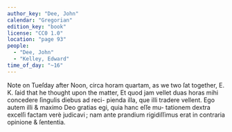 ```yaml
---
author_key: "Dee, John"
calendar: "Gregorian"
edition_key: "book"
license: "CC0 1.0"
location: "page 93"
people:
  - "Dee, John"
  - "Kelley, Edward"
time_of_day: "~16"
---
```

Note on Tueſday after Noon, circa horam quartam, as we two ſat together, E. K. ſaid that
he thought upon the matter, Et quod jam vellet duas horas mihi concedere ſingulis diebus ad reci-
pienda illa, que illi tradere vellent.  Ego autem illi & maximo Deo gratias egi, quia hanc eſſe mu-
tationem dextra excelſi factam verè judicavi ; nam ante prandium rigidiſſimus erat in contraria
opinione & ſententia.

